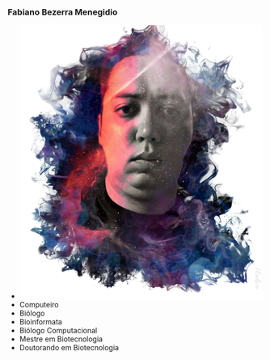 <!-- .slide: class="author" -->

### Fabiano Bezerra Menegidio

- ![avatar][avatar] <!-- .element: class="pull-right" -->
- Computeiro 
- Biólogo
- Bioinformata
- Biólogo Computacional
- Mestre em Biotecnologia
- Doutorando em Biotecnologia

[avatar]: ../shared/img/menegidio.png
